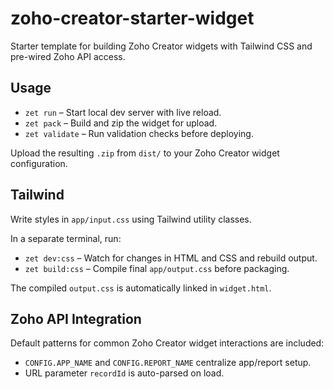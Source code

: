 # zoho-creator-starter-widget

Starter template for building Zoho Creator widgets with Tailwind CSS and pre-wired Zoho API access.

## Usage

- `zet run` – Start local dev server with live reload.
- `zet pack` – Build and zip the widget for upload.
- `zet validate` – Run validation checks before deploying.

Upload the resulting `.zip` from `dist/` to your Zoho Creator widget configuration.

## Tailwind

Write styles in `app/input.css` using Tailwind utility classes.

In a separate terminal, run:

- `zet dev:css` – Watch for changes in HTML and CSS and rebuild output.
- `zet build:css` – Compile final `app/output.css` before packaging.

The compiled `output.css` is automatically linked in `widget.html`.

## Zoho API Integration

Default patterns for common Zoho Creator widget interactions are included:
- `CONFIG.APP_NAME` and `CONFIG.REPORT_NAME` centralize app/report setup.
- URL parameter `recordId` is auto-parsed on load.

